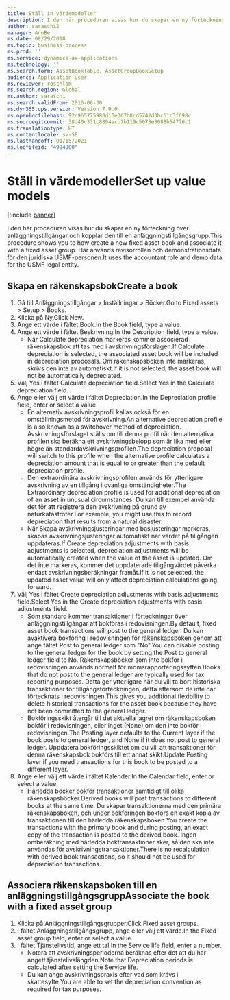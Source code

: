 ```yaml
---
title: Ställ in värdemodeller
description: I den här proceduren visas hur du skapar en ny förteckning över anläggningstillgångar och kopplar den till en anläggningstillgångsgrupp.
author: saraschi2
manager: AnnBe
ms.date: 08/29/2018
ms.topic: business-process
ms.prod: ''
ms.service: dynamics-ax-applications
ms.technology: ''
ms.search.form: AssetBookTable, AssetGroupBookSetup
audience: Application User
ms.reviewer: roschlom
ms.search.region: Global
ms.author: saraschi
ms.search.validFrom: 2016-06-30
ms.dyn365.ops.version: Version 7.0.0
ms.openlocfilehash: 92c965775980d15e367b8cd5742d3bc61c3f698c
ms.sourcegitcommit: 38d40c331c8894acb7b119c5073e3088b54776c1
ms.translationtype: HT
ms.contentlocale: sv-SE
ms.lasthandoff: 01/15/2021
ms.locfileid: "4994800"
---
```

# <a name="set-up-value-models"></a><span data-ttu-id="63833-103">Ställ in värdemodeller</span><span class="sxs-lookup"><span data-stu-id="63833-103">Set up value models</span></span>

[!include [banner](../../includes/banner.md)]

<span data-ttu-id="63833-104">I den här proceduren visas hur du skapar en ny förteckning över anläggningstillgångar och kopplar den till en anläggningstillgångsgrupp.</span><span class="sxs-lookup"><span data-stu-id="63833-104">This procedure shows you to how create a new fixed asset book and associate it with a fixed asset group.</span></span> <span data-ttu-id="63833-105">Här används revisorrollen och demonstrationsdata för den juridiska USMF-personen.</span><span class="sxs-lookup"><span data-stu-id="63833-105">It uses the accountant role and demo data for the USMF legal entity.</span></span>


## <a name="create-a-book"></a><span data-ttu-id="63833-106">Skapa en räkenskapsbok</span><span class="sxs-lookup"><span data-stu-id="63833-106">Create a book</span></span>
1. <span data-ttu-id="63833-107">Gå till Anläggningstillgångar > Inställningar > Böcker.</span><span class="sxs-lookup"><span data-stu-id="63833-107">Go to Fixed assets > Setup > Books.</span></span>
2. <span data-ttu-id="63833-108">Klicka på Ny.</span><span class="sxs-lookup"><span data-stu-id="63833-108">Click New.</span></span>
3. <span data-ttu-id="63833-109">Ange ett värde i fältet Book.</span><span class="sxs-lookup"><span data-stu-id="63833-109">In the Book field, type a value.</span></span>
4. <span data-ttu-id="63833-110">Ange ett värde i fältet Beskrivning.</span><span class="sxs-lookup"><span data-stu-id="63833-110">In the Description field, type a value.</span></span>
    * <span data-ttu-id="63833-111">När Calculate depreciation markeras kommer associerad räkenskapsbok att tas med i avskrivningsförslagen.</span><span class="sxs-lookup"><span data-stu-id="63833-111">If Calculate depreciation is selected, the associated asset book will be included in depreciation proposals.</span></span> <span data-ttu-id="63833-112">Om räkenskapsboken inte markeras, skrivs den inte av automatiskt.</span><span class="sxs-lookup"><span data-stu-id="63833-112">If it is not selected, the asset book will not be automatically depreciated.</span></span>  
5. <span data-ttu-id="63833-113">Välj Yes i fältet Calculate depreciation field.</span><span class="sxs-lookup"><span data-stu-id="63833-113">Select Yes in the Calculate depreciation field.</span></span>
6. <span data-ttu-id="63833-114">Ange eller välj ett värde i fältet Depreciation.</span><span class="sxs-lookup"><span data-stu-id="63833-114">In the Depreciation profile field, enter or select a value.</span></span>
    * <span data-ttu-id="63833-115">En alternativ avskrivningsprofil kallas också för en omställningsmetod för avskrivning.</span><span class="sxs-lookup"><span data-stu-id="63833-115">An alternative depreciation profile is also known as a switchover method of depreciation.</span></span> <span data-ttu-id="63833-116">Avskrivningsförslaget ställs om till denna profil när den alternativa profilen ska beräkna ett avskrivningsbelopp som är lika med eller högre än standardavskrivningsprofilen.</span><span class="sxs-lookup"><span data-stu-id="63833-116">The depreciation proposal will switch to this profile when the alternative profile calculates a depreciation amount that is equal to or greater than the default depreciation profile.</span></span>  
    * <span data-ttu-id="63833-117">Den extraordinära avskrivningsprofilen används för ytterligare avskrivning av en tillgång i ovanliga omständigheter.</span><span class="sxs-lookup"><span data-stu-id="63833-117">The Extraordinary depreciation profile is used for additional depreciation of an asset in unusual circumstances.</span></span> <span data-ttu-id="63833-118">Du kan till exempel använda det för att registrera den avskrivning på grund av naturkatastrofer.</span><span class="sxs-lookup"><span data-stu-id="63833-118">For example, you might use this to record depreciation that results from a natural disaster.</span></span>  
    * <span data-ttu-id="63833-119">När Skapa avskrivningsjusteringar med basjusteringar markeras, skapas avskrivningsjusteringar automatiskt när värdet på tillgången uppdateras.</span><span class="sxs-lookup"><span data-stu-id="63833-119">If Create depreciation adjustments with basis adjustments is selected, depreciation adjustments will be automatically created when the value of the asset is updated.</span></span> <span data-ttu-id="63833-120">Om det inte markeras, kommer det uppdaterade tillgångvärdet påverka endast avskrivningsberäkningar framåt.</span><span class="sxs-lookup"><span data-stu-id="63833-120">If it is not selected, the updated asset value will only affect depreciation calculations going forward.</span></span>  
7. <span data-ttu-id="63833-121">Välj Yes i fältet Create depreciation adjustments with basis adjustments field.</span><span class="sxs-lookup"><span data-stu-id="63833-121">Select Yes in the Create depreciation adjustments with basis adjustments field.</span></span>
    * <span data-ttu-id="63833-122">Som standard kommer transaktioner i förteckningar över anläggningstillgångar att bokföras i redovisningen.</span><span class="sxs-lookup"><span data-stu-id="63833-122">By default, fixed asset book transactions will post to the general ledger.</span></span> <span data-ttu-id="63833-123">Du kan avaktivera bokföring i redovisningen för räkenskapsboken genom att ange fältet Post to general ledger som "No".</span><span class="sxs-lookup"><span data-stu-id="63833-123">You can disable posting to the general ledger for the book by setting the Post to general ledger field to No.</span></span> <span data-ttu-id="63833-124">Räkenskapsböcker som inte bokför i redovisningen används normalt för momsrapporteringssyften.</span><span class="sxs-lookup"><span data-stu-id="63833-124">Books that do not post to the general ledger are typically used for tax reporting purposes.</span></span> <span data-ttu-id="63833-125">Detta ger ytterligare när du vill ta bort historiska transaktioner för tillgångsförteckningen, detta eftersom de inte har förtecknats i redovisningen.</span><span class="sxs-lookup"><span data-stu-id="63833-125">This gives you additional flexibility to delete historical transactions for the asset book because they have not been committed to the general ledger.</span></span>  
    * <span data-ttu-id="63833-126">Bokföringsskikt återgår till det aktuella lagret om räkenskapsboken bokför i redovisningen, eller inget (None) om den inte bokför i redovisningen.</span><span class="sxs-lookup"><span data-stu-id="63833-126">The Posting layer defaults to the Current layer if the book posts to general ledger, and None if it does not post to general ledger.</span></span> <span data-ttu-id="63833-127">Uppdatera bokföringsskiktet om du vill att transaktioner för denna räkenskapsbok bokförs till ett annat skikt.</span><span class="sxs-lookup"><span data-stu-id="63833-127">Update Posting layer if you need transactions for this book to be posted to a different layer.</span></span>  
8. <span data-ttu-id="63833-128">Ange eller välj ett värde i fältet Kalender.</span><span class="sxs-lookup"><span data-stu-id="63833-128">In the Calendar field, enter or select a value.</span></span>
    * <span data-ttu-id="63833-129">Härledda böcker bokför transaktioner samtidigt till olika räkenskapsböcker.</span><span class="sxs-lookup"><span data-stu-id="63833-129">Derived books will post transactions to different books at the same time.</span></span> <span data-ttu-id="63833-130">Du skapar transaktionerna med den primära räkenskapsboken, och under bokföringen bokförs en exakt kopia av transaktionen till den härledda räkenskapsboken.</span><span class="sxs-lookup"><span data-stu-id="63833-130">You create the transactions with the primary book and during posting, an exact copy of the transaction is posted to the derived book.</span></span> <span data-ttu-id="63833-131">Ingen omberäkning med härledda boktransaktioner sker, så den ska inte användas för avskrivningstransaktioner.</span><span class="sxs-lookup"><span data-stu-id="63833-131">There is no recalculation with derived book transactions, so it should not be used for depreciation transactions.</span></span>  

## <a name="associate-the-book-with-a-fixed-asset-group"></a><span data-ttu-id="63833-132">Associera räkenskapsboken till en anläggningstillgångsgrupp</span><span class="sxs-lookup"><span data-stu-id="63833-132">Associate the book with a fixed asset group</span></span>
1. <span data-ttu-id="63833-133">Klicka på Anläggningstillgångsgrupper.</span><span class="sxs-lookup"><span data-stu-id="63833-133">Click Fixed asset groups.</span></span>
2. <span data-ttu-id="63833-134">I fältet Anläggningstillgångsgrupp, ange eller välj ett värde.</span><span class="sxs-lookup"><span data-stu-id="63833-134">In the Fixed asset group field, enter or select a value.</span></span>
3. <span data-ttu-id="63833-135">I fältet Tjänstelivstid, ange ett tal.</span><span class="sxs-lookup"><span data-stu-id="63833-135">In the Service life field, enter a number.</span></span>
    * <span data-ttu-id="63833-136">Notera att avskrivningsperioderna beräknas efter det att du har angett tjänstelivslängden.</span><span class="sxs-lookup"><span data-stu-id="63833-136">Note that Depreciation periods is calculated after setting the Service life.</span></span>  
    * <span data-ttu-id="63833-137">Du kan ange avskrivningspraxis efter vad som krävs i skattesyfte.</span><span class="sxs-lookup"><span data-stu-id="63833-137">You are able to set the depreciation convention as required for tax purposes.</span></span>  

